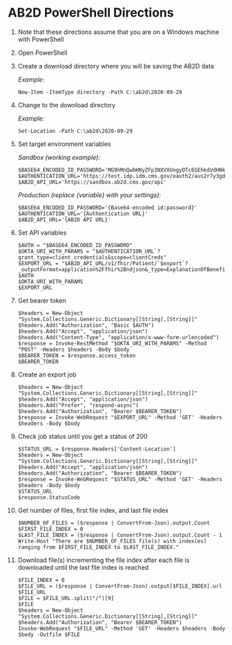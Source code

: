 # AB2D PowerShell Directions

1. Note that these directions assume that you are on a Windows machine with PowerShell

1. Open PowerShell

1. Create a download directory where you will be saving the AB2D data

   *Example:*

   ```ShellSession
   New-Item -ItemType directory -Path C:\ab2d\2020-09-29
   ```

1. Change to the download directory

   *Example:*
   
   ```ShellSession
   Set-Location -Path C:\ab2d\2020-09-29
   ```

1. Set target environment variables

   *Sandbox (working example):*

   ```ShellSession
   $BASE64_ENCODED_ID_PASSWORD='MG9hMnQwbHNyZFp3NXVXUngyOTc6SEhkdVdHNkxvZ0l2RElRdVdncDNabG85T1lNVmFsVHRINU9CY3VIdw='
   $AUTHENTICATION_URL='https://test.idp.idm.cms.gov/oauth2/aus2r7y3gdaFMKBol297/v1/token'
   $AB2D_API_URL='https://sandbox.ab2d.cms.gov/api'
   ```

   *Production (replace {variable} with your settings):*

   ```ShellSession
   $BASE64_ENCODED_ID_PASSWORD='{Base64-encoded id:password}'
   $AUTHENTICATION_URL='{Authentication URL}'
   $AB2D_API_URL='{AB2D API URL}'
   ```

1. Set API variables

   ```ShellSession
   $AUTH = "$BASE64_ENCODED_ID_PASSWORD"
   $OKTA_URI_WITH_PARAMS = "$AUTHENTICATION_URL`?grant_type=client_credentials&scope=clientCreds"
   $EXPORT_URL = "$AB2D_API_URL/v1/fhir/Patient/`$export`?_outputFormat=application%2Ffhir%2Bndjson&_type=ExplanationOfBenefit"
   $AUTH
   $OKTA_URI_WITH_PARAMS
   $EXPORT_URL
   ```

1. Get bearer token

   ```ShellSession
   $headers = New-Object "System.Collections.Generic.Dictionary[[String],[String]]"
   $headers.Add("Authorization", "Basic $AUTH")
   $headers.Add("Accept", "application/json")
   $headers.Add("Content-Type", "application/x-www-form-urlencoded")
   $response = Invoke-RestMethod "$OKTA_URI_WITH_PARAMS" -Method "POST" -Headers $headers -Body $body
   $BEARER_TOKEN = $response.access_token
   $BEARER_TOKEN
   ```

1. Create an export job

   ```ShellSession
   $headers = New-Object "System.Collections.Generic.Dictionary[[String],[String]]"
   $headers.Add("Accept", "application/json")
   $headers.Add("Prefer", "respond-async")
   $headers.Add("Authorization", "Bearer $BEARER_TOKEN")
   $response = Invoke-WebRequest "$EXPORT_URL" -Method 'GET' -Headers $headers -Body $body
   ```
   
1. Check job status until you get a status of 200

   ```ShellSession
   $STATUS_URL = $response.Headers['Content-Location']
   $headers = New-Object "System.Collections.Generic.Dictionary[[String],[String]]"
   $headers.Add("Accept", "application/json")
   $headers.Add("Authorization", "Bearer $BEARER_TOKEN")
   $response = Invoke-WebRequest "$STATUS_URL" -Method 'GET' -Headers $headers -Body $body
   $STATUS_URL
   $response.StatusCode
   ```
   
1. Get number of files, first file index, and last file index

   ```ShellSession
   $NUMBER_OF_FILES = ($response | ConvertFrom-Json).output.Count
   $FIRST_FILE_INDEX = 0
   $LAST_FILE_INDEX = ($response | ConvertFrom-Json).output.Count - 1
   Write-Host "There are $NUMBER_OF_FILES file(s) with index(es) ranging from $FIRST_FILE_INDEX to $LAST_FILE_INDEX."
   ```
   
1. Download file(s) incrementing the file index after each file is downloaded until the last file index is reached

   ```ShellSession
   $FILE_INDEX = 0
   $FILE_URL = ($response | ConvertFrom-Json).output[$FILE_INDEX].url
   $FILE_URL
   $FILE = $FILE_URL.split("/")[9]
   $FILE
   $headers = New-Object "System.Collections.Generic.Dictionary[[String],[String]]"
   $headers.Add("Authorization", "Bearer $BEARER_TOKEN")
   Invoke-WebRequest "$FILE_URL" -Method 'GET' -Headers $headers -Body $body -Outfile $FILE
   ```
